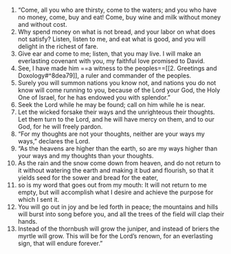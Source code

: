 1. “Come, all you who are thirsty, come to the waters; and you who have no money, come, buy and eat! Come, buy wine and milk without money and without cost.
2. Why spend money on what is not bread, and your labor on what does not satisfy? Listen, listen to me, and eat what is good, and you will delight in the richest of fare.
3. Give ear and come to me; listen, that you may live. I will make an everlasting covenant with you, my faithful love promised to David.
4. See, I have made him ==a witness to the peoples==[[2. Greetings and Doxology#^8dea79]], a ruler and commander of the peoples.
5. Surely you will summon nations you know not, and nations you do not know will come running to you, because of the Lord your God, the Holy One of Israel, for he has endowed you with splendor.”
6. Seek the Lord while he may be found; call on him while he is near.
7. Let the wicked forsake their ways and the unrighteous their thoughts. Let them turn to the Lord, and he will have mercy on them, and to our God, for he will freely pardon.
8. “For my thoughts are not your thoughts, neither are your ways my ways,” declares the Lord.
9. “As the heavens are higher than the earth, so are my ways higher than your ways and my thoughts than your thoughts.
10. As the rain and the snow come down from heaven, and do not return to it without watering the earth and making it bud and flourish, so that it yields seed for the sower and bread for the eater,
11. so is my word that goes out from my mouth: It will not return to me empty, but will accomplish what I desire and achieve the purpose for which I sent it.
12. You will go out in joy and be led forth in peace; the mountains and hills will burst into song before you, and all the trees of the field will clap their hands.
13. Instead of the thornbush will grow the juniper, and instead of briers the myrtle will grow. This will be for the Lord’s renown, for an everlasting sign, that will endure forever.”